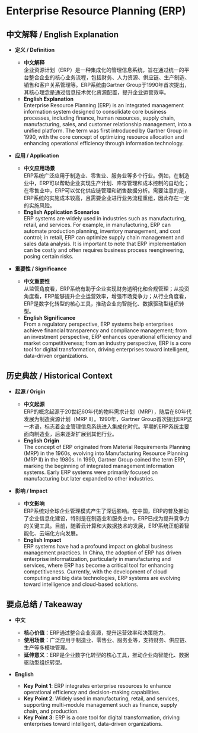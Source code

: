 # Enterprise Resource Planning (ERP)

## 中文解释 / English Explanation

* **定义 / Definition**  
  - **中文解释**  
    企业资源计划（ERP）是一种集成化的管理信息系统，旨在通过统一的平台整合企业的核心业务流程，包括财务、人力资源、供应链、生产制造、销售和客户关系管理等。ERP系统由Gartner Group于1990年首次提出，其核心理念是通过信息技术优化资源配置，提升企业运营效率。  
  - **English Explanation**  
    Enterprise Resource Planning (ERP) is an integrated management information system designed to consolidate core business processes, including finance, human resources, supply chain, manufacturing, sales, and customer relationship management, into a unified platform. The term was first introduced by Gartner Group in 1990, with the core concept of optimizing resource allocation and enhancing operational efficiency through information technology.

* **应用 / Application**  
  - **中文应用场景**  
    ERP系统广泛应用于制造业、零售业、服务业等多个行业。例如，在制造业中，ERP可以帮助企业实现生产计划、库存管理和成本控制的自动化；在零售业中，ERP可以优化供应链管理和销售数据分析。需要注意的是，ERP系统的实施成本较高，且需要企业进行业务流程重组，因此存在一定的实施风险。  
  - **English Application Scenarios**  
    ERP systems are widely used in industries such as manufacturing, retail, and services. For example, in manufacturing, ERP can automate production planning, inventory management, and cost control; in retail, ERP can optimize supply chain management and sales data analysis. It is important to note that ERP implementation can be costly and often requires business process reengineering, posing certain risks.

* **重要性 / Significance**  
  - **中文重要性**  
    从监管角度看，ERP系统有助于企业实现财务透明化和合规管理；从投资角度看，ERP能够提升企业运营效率，增强市场竞争力；从行业角度看，ERP是数字化转型的核心工具，推动企业向智能化、数据驱动型组织转型。  
  - **English Significance**  
    From a regulatory perspective, ERP systems help enterprises achieve financial transparency and compliance management; from an investment perspective, ERP enhances operational efficiency and market competitiveness; from an industry perspective, ERP is a core tool for digital transformation, driving enterprises toward intelligent, data-driven organizations.

## 历史典故 / Historical Context

* **起源 / Origin**  
  - **中文起源**  
    ERP的概念起源于20世纪60年代的物料需求计划（MRP），随后在80年代发展为制造资源计划（MRP II）。1990年，Gartner Group首次提出ERP这一术语，标志着企业管理信息系统进入集成化时代。早期的ERP系统主要面向制造业，后来逐渐扩展到其他行业。  
  - **English Origin**  
    The concept of ERP originated from Material Requirements Planning (MRP) in the 1960s, evolving into Manufacturing Resource Planning (MRP II) in the 1980s. In 1990, Gartner Group coined the term ERP, marking the beginning of integrated management information systems. Early ERP systems were primarily focused on manufacturing but later expanded to other industries.

* **影响 / Impact**  
  - **中文影响**  
    ERP系统对全球企业管理模式产生了深远影响。在中国，ERP的普及推动了企业信息化建设，特别是在制造业和服务业中，ERP已成为提升竞争力的关键工具。目前，随着云计算和大数据技术的发展，ERP系统正朝着智能化、云端化方向发展。  
  - **English Impact**  
    ERP systems have had a profound impact on global business management practices. In China, the adoption of ERP has driven enterprise informatization, particularly in manufacturing and services, where ERP has become a critical tool for enhancing competitiveness. Currently, with the development of cloud computing and big data technologies, ERP systems are evolving toward intelligence and cloud-based solutions.

## 要点总结 / Takeaway

* **中文**  
  - **核心价值**：ERP通过整合企业资源，提升运营效率和决策能力。  
  - **使用场景**：广泛应用于制造业、零售业、服务业等，支持财务、供应链、生产等多模块管理。  
  - **延伸意义**：ERP是企业数字化转型的核心工具，推动企业向智能化、数据驱动型组织转型。  

* **English**  
  - **Key Point 1**: ERP integrates enterprise resources to enhance operational efficiency and decision-making capabilities.  
  - **Key Point 2**: Widely used in manufacturing, retail, and services, supporting multi-module management such as finance, supply chain, and production.  
  - **Key Point 3**: ERP is a core tool for digital transformation, driving enterprises toward intelligent, data-driven organizations.